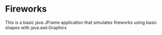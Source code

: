 # Fireworks
This is a basic java JFrame application that simulates fireworks using basic shapes with java.awt.Graphics 
